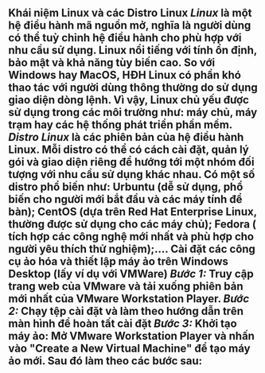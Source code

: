 **Khái niệm Linux và các Distro Linux**
*Linux* là một hệ điều hành mã nguồn mở, nghĩa là người dùng có thể tuỳ chỉnh hệ điều hành cho phù hợp với nhu cầu sử dụng. Linux nổi tiếng với tính ổn định, bảo mật và khả năng tùy biến cao. So với Windows hay MacOS, HĐH Linux có phần khó thao tác với người dùng thông thường do sử dụng giao diện dòng lệnh. Vì vậy, Linux chủ yếu được sử dụng trong các môi trường như: máy chủ, máy trạm hay các hệ thống phát triển phần mềm.
*Distro Linux* là các phiên bản của hệ điều hành Linux. Mỗi distro có thể có cách cài đặt, quản lý gói và giao diện riêng để hướng tới một nhóm đối tượng với nhu cầu sử dụng khác nhau. Có một số distro phổ biến như: Urbuntu (dễ sử dụng, phổ biến cho người mới bắt đầu và các máy tính để bàn); CentOS (dựa trên Red Hat Enterprise Linux, thường được sử dụng cho các máy chủ); Fedora ( tích hợp các công nghệ mới nhất và phù hợp cho người  yêu thích thử nghiệm);....
**Cài đặt các công cụ ảo hóa và thiết lập máy ảo trên Windows Desktop (lấy ví dụ với VMWare)**
*Bước 1:* Truy cập trang web của VMware và tải xuống phiên bản mới nhất của VMware Workstation Player.
*Bước 2:* Chạy tệp cài đặt và làm theo hướng dẫn trên màn hình để hoàn tất cài đặt
*Bước 3:* Khởi tạo máy ảo: Mở VMware Workstation Player và nhấn vào "Create a New Virtual Machine" để tạo máy ảo mới. Sau đó làm theo các bước sau:
- 

